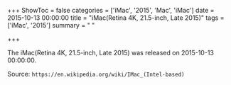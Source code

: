 +++
ShowToc = false
categories = ['iMac', '2015', 'Mac', 'iMac']
date = 2015-10-13 00:00:00
title = "iMac(Retina 4K, 21.5-inch, Late 2015)"
tags = ['iMac', '2015']
summary = " "

+++

The iMac(Retina 4K, 21.5-inch, Late 2015) was released on 2015-10-13 00:00:00.

Source: `https://en.wikipedia.org/wiki/IMac_(Intel-based)`


